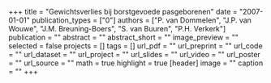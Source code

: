 +++
title = "Gewichtsverlies bij borstgevoede pasgeborenen"
date = "2007-01-01"
publication_types = ["0"]
authors = ["P. van Dommelen", "J.P. van Wouwe", "J.M. Breuning-Boers", "S. van Buuren", "P.H. Verkerk"]
publication = ""
abstract = ""
abstract_short = ""
image_preview = ""
selected = false
projects = []
tags = []
url_pdf = ""
url_preprint = ""
url_code = ""
url_dataset = ""
url_project = ""
url_slides = ""
url_video = ""
url_poster = ""
url_source = ""
math = true
highlight = true
[header]
image = ""
caption = ""
+++
